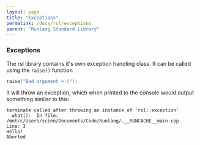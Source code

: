```yaml
---
layout: page
title: "Exceptions"
permalink: /docs/rsl/exceptions
parent: "Runlang Standard Library"
---
```


### Exceptions

The rsl library contains it's own exception handling class. It can be called using the `raise()` function

```cpp
raise("Bad argument >:(");
```

It will throw an exception, which when printed to the console would output something similar to this: 
```
terminate called after throwing an instance of 'rsl::exception'
  what():  In file: /mnt/c/Users/scien/Documents/Code/Runlang/.__RUNCACHE__main.cpp
Line: 3
Hello!
Aborted
```